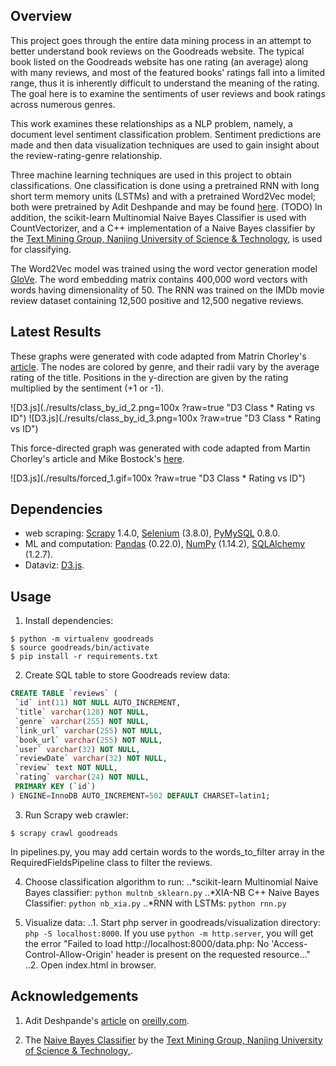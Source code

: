 ## Overview
This project goes through the entire data mining process in an attempt to better understand book reviews on the Goodreads website. The typical book listed on the Goodreads website has one rating (an average) along with many reviews, and most of the featured books' ratings fall into a limited range, thus it is inherently difficult to understand the meaning of the rating. The goal here is to examine the sentiments of user reviews and book ratings across numerous genres.

This work examines these relationships as a NLP problem, namely, a document level sentiment classification problem. Sentiment predictions are made and then data visualization techniques are used to gain insight about the review-rating-genre relationship.

Three machine learning techniques are used in this project to obtain classifications. One classification is done using a pretrained RNN with long short term memory units (LSTMs) and with a pretrained Word2Vec model; both were pretrained by Adit Deshpande and may be found [here](https://github.com/adeshpande3/LSTM-Sentiment-Analysis). (TODO) In addition, the scikit-learn Multinomial Naive Bayes Classifier is used with CountVectorizer, and a C++ implementation of a Naive Bayes classifier by the [Text Mining Group, Nanjing University of Science & Technology,](https://github.com/NUSTM) is used for classifying.

The Word2Vec model was trained using the word vector generation model [GloVe](https://nlp.stanford.edu/projects/glove/). The word embedding matrix contains 400,000 word vectors with words having dimensionality of 50. The RNN was trained on the IMDb movie review dataset containing 12,500 positive and 12,500 negative reviews.

## Latest Results
These graphs were generated with code adapted from Matrin Chorley's [article](https://bl.ocks.org/martinjc/e4c013dab1fabb2e02e2ee3bc6e1b49d).
The nodes are colored by genre, and their radii vary by the average rating of the title. Positions in the y-direction are given by the rating multiplied by the sentiment (+1 or -1).

![D3.js](./results/class_by_id_2.png=100x ?raw=true "D3 Class * Rating vs ID")
![D3.js](./results/class_by_id_3.png=100x ?raw=true "D3 Class * Rating vs ID")

This force-directed graph was generated with code adapted from Martin Chorley's article and Mike Bostock's [here](https://bl.ocks.org/mbostock/4600693).

![D3.js](./results/forced_1.gif=100x ?raw=true "D3 Class * Rating vs ID")

## Dependencies
- web scraping: [Scrapy](https://scrapy.org) 1.4.0, [Selenium](https://www.seleniumhq.org/) (3.8.0), [PyMySQL](https://pymysql.readthedocs.io/en/latest/) 0.8.0.
- ML and computation: [Pandas](http://pandas.pydata.org) (0.22.0), [NumPy](http://www.numpy.org) (1.14.2), [SQLAlchemy](https://www.sqlalchemy.org/) (1.2.7).
- Dataviz: [D3.js](https://d3js.org/).

## Usage
1. Install dependencies:
```
$ python -m virtualenv goodreads
$ source goodreads/bin/activate
$ pip install -r requirements.txt
```

2. Create SQL table to store Goodreads review data:
```SQL
CREATE TABLE `reviews` (
 `id` int(11) NOT NULL AUTO_INCREMENT,
 `title` varchar(128) NOT NULL,
 `genre` varchar(255) NOT NULL,
 `link_url` varchar(255) NOT NULL,
 `book_url` varchar(255) NOT NULL,
 `user` varchar(32) NOT NULL,
 `reviewDate` varchar(32) NOT NULL,
 `review` text NOT NULL,
 `rating` varchar(24) NOT NULL,
 PRIMARY KEY (`id`)
) ENGINE=InnoDB AUTO_INCREMENT=502 DEFAULT CHARSET=latin1;
```

3. Run Scrapy web crawler:
```
$ scrapy crawl goodreads
```
In pipelines.py, you may add certain words to the words_to_filter array in the RequiredFieldsPipeline class to filter the reviews.

4. Choose classification algorithm to run:
..*scikit-learn Multinomial Naive Bayes classifier: `python multnb_sklearn.py`
..*XIA-NB C++ Naive Bayes Classifier: `python nb_xia.py`
..*RNN with LSTMs: `python rnn.py`

5. Visualize data:
..1. Start php server in goodreads/visualization directory: `php -S localhost:8000`. If you use `python -m http.server`, you will get the error "Failed to load http://localhost:8000/data.php: No 'Access-Control-Allow-Origin' header is present on the requested resource..."
..2. Open index.html in browser.

## Acknowledgements
1. Adit Deshpande's [article](https://www.oreilly.com/learning/perform-sentiment-analysis-with-lstms-using-tensorflow) on [oreilly.com](www.oreilly.com).

2. The [Naive Bayes Classifier](https://github.com/NUSTM/XIA-NB) by the [Text Mining Group, Nanjing University of Science & Technology,](https://github.com/NUSTM).
